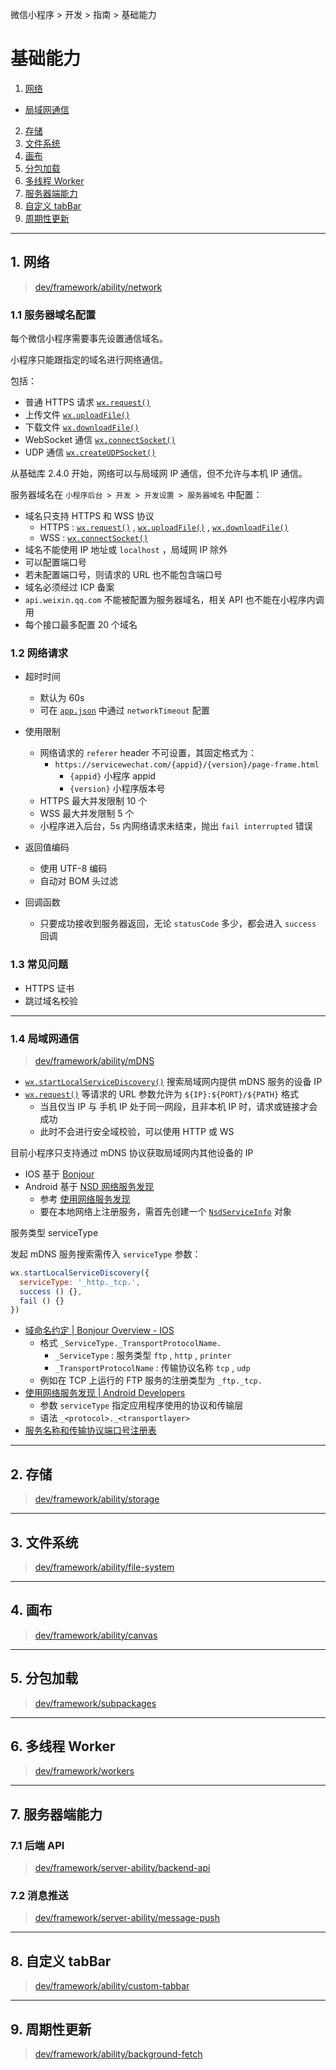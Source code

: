 微信小程序 > 开发 > 指南 > 基础能力

# 基础能力

1. [网络](#network)
  - [局域网通信](#mDNS)
2. [存储](#storage)
3. [文件系统](#fs)
4. [画布](#canvas)
5. [分包加载](#subpackages)
6. [多线程 Worker](#workers)
7. [服务器端能力](#server)
8. [自定义 tabBar](#tabbar)
9. [周期性更新](#fetch)


<hr id="network"/>

## 1. 网络

> [dev/framework/ability/network](https://developers.weixin.qq.com/miniprogram/dev/framework/ability/network.html)

### 1.1 服务器域名配置

每个微信小程序需要事先设置通信域名。

小程序只能跟指定的域名进行网络通信。

包括：

- 普通 HTTPS 请求 [`wx.request()`][1.1.1]
- 上传文件 [`wx.uploadFile()`][1.1.2]
- 下载文件 [`wx.downloadFile()`][1.1.3]
- WebSocket 通信 [`wx.connectSocket()`][1.1.4]
- UDP 通信 [`wx.createUDPSocket()`][1.1.5]

从基础库 2.4.0 开始，网络可以与局域网 IP 通信，但不允许与本机 IP 通信。

服务器域名在 `小程序后台 > 开发 > 开发设置 > 服务器域名` 中配置：

- 域名只支持 HTTPS 和 WSS 协议
  - HTTPS : [`wx.request()`][1.1.1] , [`wx.uploadFile()`][1.1.2] , [`wx.downloadFile()`][1.1.3]
  - WSS : [`wx.connectSocket()`][1.1.4]
- 域名不能使用 IP 地址或 `localhost` ，局域网 IP 除外
- 可以配置端口号
- 若未配置端口号，则请求的 URL 也不能包含端口号
- 域名必须经过 ICP 备案
- `api.weixin.qq.com` 不能被配置为服务器域名，相关 API 也不能在小程序内调用
- 每个接口最多配置 20 个域名

### 1.2 网络请求

- 超时时间

  - 默认为 60s
  - 可在 [`app.json`](./config.md#app) 中通过 `networkTimeout` 配置

- 使用限制

  - 网络请求的 `referer` header 不可设置，其固定格式为：
    - `https://servicewechat.com/{appid}/{version}/page-frame.html`
      - `{appid}` 小程序 appid
      - `{version}` 小程序版本号
  - HTTPS 最大并发限制 10 个
  - WSS 最大并发限制 5 个
  - 小程序进入后台，5s 内网络请求未结束，抛出 `fail interrupted` 错误

- 返回值编码

  - 使用 UTF-8 编码
  - 自动对 BOM 头过滤

- 回调函数

  - 只要成功接收到服务器返回，无论 `statusCode` 多少，都会进入 `success` 回调

### 1.3 常见问题

- HTTPS 证书
- 跳过域名校验


<hr id="mDNS"/>

### 1.4 局域网通信

> [dev/framework/ability/mDNS](https://developers.weixin.qq.com/miniprogram/dev/framework/ability/mDNS.html)

- [`wx.startLocalServiceDiscovery()`][1.4.1] 搜索局域网内提供 mDNS 服务的设备 IP
- [`wx.request()`][1.1.1] 等请求的 URL 参数允许为 `${IP}:${PORT}/${PATH}` 格式
  - 当且仅当 IP 与 手机 IP 处于同一网段，且非本机 IP 时，请求或链接才会成功
  - 此时不会进行安全域校验，可以使用 HTTP 或 WS

目前小程序只支持通过 mDNS 协议获取局域网内其他设备的 IP

- IOS 基于 [Bonjour](https://developer.apple.com/bonjour/)
- Android 基于 [NSD 网络服务发现](https://developer.android.com/training/connect-devices-wirelessly/nsd)
  - 参考 [使用网络服务发现][android.nsd]
  - 要在本地网络上注册服务，需首先创建一个 [`NsdServiceInfo`](https://developer.android.google.cn/reference/android/net/nsd/NsdServiceInfo.html) 对象

服务类型 serviceType

发起 mDNS 服务搜索需传入 `serviceType` 参数：

```js
wx.startLocalServiceDiscovery({
  serviceType: '_http._tcp.',
  success () {},
  fail () {}
})
```

- [域命名约定 | Bonjour Overview - IOS ](https://developer.apple.com/library/archive/documentation/Cocoa/Conceptual/NetServices/Articles/domainnames.html)
  - 格式 `_ServiceType._TransportProtocolName.`
    - `_ServiceType` : 服务类型 `ftp` , `http` , `printer`
    - `_TransportProtocolName` : 传输协议名称 `tcp` , `udp`
  - 例如在 TCP 上运行的 FTP 服务的注册类型为 `_ftp._tcp.`
- [使用网络服务发现 | Android Developers][android.nsd]
  - 参数 `serviceType` 指定应用程序使用的协议和传输层
  - 语法 `_<protocol>._<transportlayer>`
- [服务名称和传输协议端口号注册表](https://www.iana.org/assignments/service-names-port-numbers/service-names-port-numbers.xhtml)


[1.1.1]: <https://developers.weixin.qq.com/miniprogram/dev/api/network/request/wx.request.html>
[1.1.2]: <https://developers.weixin.qq.com/miniprogram/dev/api/network/upload/wx.uploadFile.html>
[1.1.3]: <https://developers.weixin.qq.com/miniprogram/dev/api/network/download/wx.downloadFile.html>
[1.1.4]: <https://developers.weixin.qq.com/miniprogram/dev/api/network/websocket/wx.connectSocket.html>
[1.1.5]: <https://developers.weixin.qq.com/miniprogram/dev/api/network/udp/wx.createUDPSocket.html>
[1.4.1]: <https://developers.weixin.qq.com/miniprogram/dev/api/network/mdns/wx.startLocalServiceDiscovery.html>
[android.nsd]: <https://developer.android.google.cn/training/connect-devices-wirelessly/nsd>


<hr id="storage"/>

## 2. 存储

> [dev/framework/ability/storage](https://developers.weixin.qq.com/miniprogram/dev/framework/ability/storage.html)



<hr id="fs"/>

## 3. 文件系统

> [dev/framework/ability/file-system](https://developers.weixin.qq.com/miniprogram/dev/framework/ability/file-system.html)



<hr id="canvas"/>

## 4. 画布

> [dev/framework/ability/canvas](https://developers.weixin.qq.com/miniprogram/dev/framework/ability/canvas.html)



<hr id="subpackages"/>

## 5. 分包加载

> [dev/framework/subpackages](https://developers.weixin.qq.com/miniprogram/dev/framework/subpackages.html)



<hr id="workers"/>

## 6. 多线程 Worker

> [dev/framework/workers](https://developers.weixin.qq.com/miniprogram/dev/framework/workers.html)



<hr id="server"/>

## 7. 服务器端能力

### 7.1 后端 API

> [dev/framework/server-ability/backend-api](https://developers.weixin.qq.com/miniprogram/dev/framework/server-ability/backend-api.html)


### 7.2 消息推送

> [dev/framework/server-ability/message-push](https://developers.weixin.qq.com/miniprogram/dev/framework/server-ability/message-push.html)



<hr id="tabbar"/>

## 8. 自定义 tabBar

> [dev/framework/ability/custom-tabbar](https://developers.weixin.qq.com/miniprogram/dev/framework/ability/custom-tabbar.html)



<hr id="fetch"/>

## 9. 周期性更新

> [dev/framework/ability/background-fetch](https://developers.weixin.qq.com/miniprogram/dev/framework/ability/background-fetch.html)

